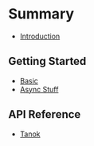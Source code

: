 # Summary

* [Introduction](README.md)

## Getting Started

* [Basic](/docs/Basics.md)
* [Async Stuff](/docs/AsyncStuff.md)

## API Reference

* [Tanok](/docs/Tanok.md)